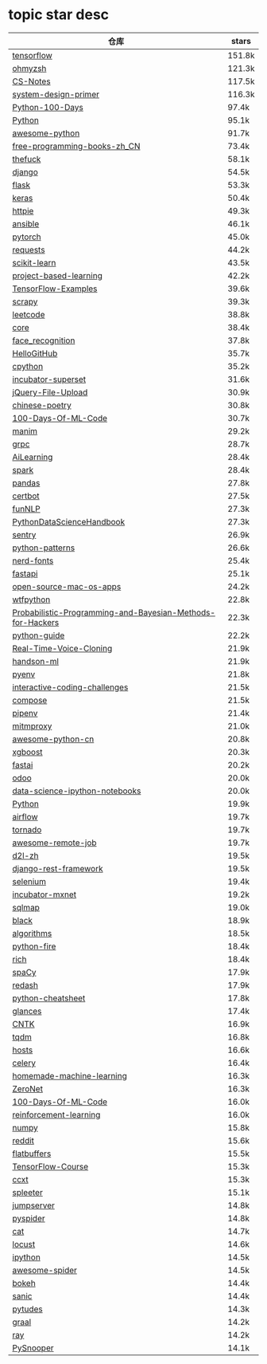 # topic star desc 




|  仓库   | stars  | 
|-----|-------| 
|[tensorflow](https://github.com/tensorflow/tensorflow.git)|151.8k|
|[ohmyzsh](https://github.com/ohmyzsh/ohmyzsh.git)|121.3k|
|[CS-Notes](https://github.com/CyC2018/CS-Notes.git)|117.5k|
|[system-design-primer](https://github.com/donnemartin/system-design-primer.git)|116.3k|
|[Python-100-Days](https://github.com/jackfrued/Python-100-Days.git)|97.4k|
|[Python](https://github.com/TheAlgorithms/Python.git)|95.1k|
|[awesome-python](https://github.com/vinta/awesome-python.git)|91.7k|
|[free-programming-books-zh_CN](https://github.com/justjavac/free-programming-books-zh_CN.git)|73.4k|
|[thefuck](https://github.com/nvbn/thefuck.git)|58.1k|
|[django](https://github.com/django/django.git)|54.5k|
|[flask](https://github.com/pallets/flask.git)|53.3k|
|[keras](https://github.com/keras-team/keras.git)|50.4k|
|[httpie](https://github.com/httpie/httpie.git)|49.3k|
|[ansible](https://github.com/ansible/ansible.git)|46.1k|
|[pytorch](https://github.com/pytorch/pytorch.git)|45.0k|
|[requests](https://github.com/psf/requests.git)|44.2k|
|[scikit-learn](https://github.com/scikit-learn/scikit-learn.git)|43.5k|
|[project-based-learning](https://github.com/tuvtran/project-based-learning.git)|42.2k|
|[TensorFlow-Examples](https://github.com/aymericdamien/TensorFlow-Examples.git)|39.6k|
|[scrapy](https://github.com/scrapy/scrapy.git)|39.3k|
|[leetcode](https://github.com/azl397985856/leetcode.git)|38.8k|
|[core](https://github.com/home-assistant/core.git)|38.4k|
|[face_recognition](https://github.com/ageitgey/face_recognition.git)|37.8k|
|[HelloGitHub](https://github.com/521xueweihan/HelloGitHub.git)|35.7k|
|[cpython](https://github.com/python/cpython.git)|35.2k|
|[incubator-superset](https://github.com/apache/incubator-superset.git)|31.6k|
|[jQuery-File-Upload](https://github.com/blueimp/jQuery-File-Upload.git)|30.9k|
|[chinese-poetry](https://github.com/chinese-poetry/chinese-poetry.git)|30.8k|
|[100-Days-Of-ML-Code](https://github.com/Avik-Jain/100-Days-Of-ML-Code.git)|30.7k|
|[manim](https://github.com/3b1b/manim.git)|29.2k|
|[grpc](https://github.com/grpc/grpc.git)|28.7k|
|[AiLearning](https://github.com/apachecn/AiLearning.git)|28.4k|
|[spark](https://github.com/apache/spark.git)|28.4k|
|[pandas](https://github.com/pandas-dev/pandas.git)|27.8k|
|[certbot](https://github.com/certbot/certbot.git)|27.5k|
|[funNLP](https://github.com/fighting41love/funNLP.git)|27.3k|
|[PythonDataScienceHandbook](https://github.com/jakevdp/PythonDataScienceHandbook.git)|27.3k|
|[sentry](https://github.com/getsentry/sentry.git)|26.9k|
|[python-patterns](https://github.com/faif/python-patterns.git)|26.6k|
|[nerd-fonts](https://github.com/ryanoasis/nerd-fonts.git)|25.4k|
|[fastapi](https://github.com/tiangolo/fastapi.git)|25.1k|
|[open-source-mac-os-apps](https://github.com/serhii-londar/open-source-mac-os-apps.git)|24.2k|
|[wtfpython](https://github.com/satwikkansal/wtfpython.git)|22.8k|
|[Probabilistic-Programming-and-Bayesian-Methods-for-Hackers](https://github.com/CamDavidsonPilon/Probabilistic-Programming-and-Bayesian-Methods-for-Hackers.git)|22.3k|
|[python-guide](https://github.com/realpython/python-guide.git)|22.2k|
|[Real-Time-Voice-Cloning](https://github.com/CorentinJ/Real-Time-Voice-Cloning.git)|21.9k|
|[handson-ml](https://github.com/ageron/handson-ml.git)|21.9k|
|[pyenv](https://github.com/pyenv/pyenv.git)|21.8k|
|[interactive-coding-challenges](https://github.com/donnemartin/interactive-coding-challenges.git)|21.5k|
|[compose](https://github.com/docker/compose.git)|21.5k|
|[pipenv](https://github.com/pypa/pipenv.git)|21.4k|
|[mitmproxy](https://github.com/mitmproxy/mitmproxy.git)|21.0k|
|[awesome-python-cn](https://github.com/jobbole/awesome-python-cn.git)|20.8k|
|[xgboost](https://github.com/dmlc/xgboost.git)|20.3k|
|[fastai](https://github.com/fastai/fastai.git)|20.2k|
|[odoo](https://github.com/odoo/odoo.git)|20.0k|
|[data-science-ipython-notebooks](https://github.com/donnemartin/data-science-ipython-notebooks.git)|20.0k|
|[Python](https://github.com/geekcomputers/Python.git)|19.9k|
|[airflow](https://github.com/apache/airflow.git)|19.7k|
|[tornado](https://github.com/tornadoweb/tornado.git)|19.7k|
|[awesome-remote-job](https://github.com/lukasz-madon/awesome-remote-job.git)|19.7k|
|[d2l-zh](https://github.com/d2l-ai/d2l-zh.git)|19.5k|
|[django-rest-framework](https://github.com/encode/django-rest-framework.git)|19.5k|
|[selenium](https://github.com/SeleniumHQ/selenium.git)|19.4k|
|[incubator-mxnet](https://github.com/apache/incubator-mxnet.git)|19.2k|
|[sqlmap](https://github.com/sqlmapproject/sqlmap.git)|19.0k|
|[black](https://github.com/psf/black.git)|18.9k|
|[algorithms](https://github.com/keon/algorithms.git)|18.5k|
|[python-fire](https://github.com/google/python-fire.git)|18.4k|
|[rich](https://github.com/willmcgugan/rich.git)|18.4k|
|[spaCy](https://github.com/explosion/spaCy.git)|17.9k|
|[redash](https://github.com/getredash/redash.git)|17.9k|
|[python-cheatsheet](https://github.com/gto76/python-cheatsheet.git)|17.8k|
|[glances](https://github.com/nicolargo/glances.git)|17.4k|
|[CNTK](https://github.com/microsoft/CNTK.git)|16.9k|
|[tqdm](https://github.com/tqdm/tqdm.git)|16.8k|
|[hosts](https://github.com/StevenBlack/hosts.git)|16.6k|
|[celery](https://github.com/celery/celery.git)|16.4k|
|[homemade-machine-learning](https://github.com/trekhleb/homemade-machine-learning.git)|16.3k|
|[ZeroNet](https://github.com/HelloZeroNet/ZeroNet.git)|16.3k|
|[100-Days-Of-ML-Code](https://github.com/MLEveryday/100-Days-Of-ML-Code.git)|16.0k|
|[reinforcement-learning](https://github.com/dennybritz/reinforcement-learning.git)|16.0k|
|[numpy](https://github.com/numpy/numpy.git)|15.8k|
|[reddit](https://github.com/reddit-archive/reddit.git)|15.6k|
|[flatbuffers](https://github.com/google/flatbuffers.git)|15.5k|
|[TensorFlow-Course](https://github.com/instillai/TensorFlow-Course.git)|15.3k|
|[ccxt](https://github.com/ccxt/ccxt.git)|15.3k|
|[spleeter](https://github.com/deezer/spleeter.git)|15.1k|
|[jumpserver](https://github.com/jumpserver/jumpserver.git)|14.8k|
|[pyspider](https://github.com/binux/pyspider.git)|14.8k|
|[cat](https://github.com/dianping/cat.git)|14.7k|
|[locust](https://github.com/locustio/locust.git)|14.6k|
|[ipython](https://github.com/ipython/ipython.git)|14.5k|
|[awesome-spider](https://github.com/facert/awesome-spider.git)|14.5k|
|[bokeh](https://github.com/bokeh/bokeh.git)|14.4k|
|[sanic](https://github.com/huge-success/sanic.git)|14.4k|
|[pytudes](https://github.com/norvig/pytudes.git)|14.3k|
|[graal](https://github.com/oracle/graal.git)|14.2k|
|[ray](https://github.com/ray-project/ray.git)|14.2k|
|[PySnooper](https://github.com/cool-RR/PySnooper.git)|14.1k|
